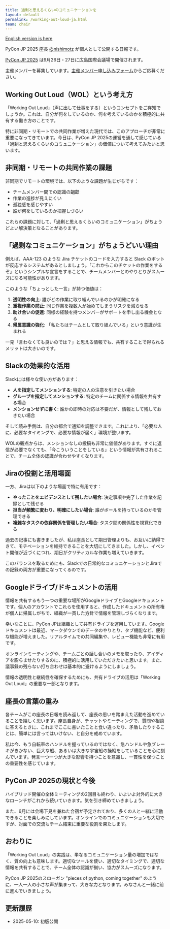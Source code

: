 ```yaml
---
title: 過剰と思えるくらいのコミュニケーションを
layout: default
permalink: /working-out-loud-ja.html
team: chair
---
```


[English version is here](/working-out-loud-en.html)

PyCon JP 2025 座長 [@nishimotz](https://d.nishimotz.com/aboutme) が個人として公開する日報です。

[PyCon JP 2025](https://2025.pycon.jp/) は9月26日・27日に広島国際会議場で開催されます。

主催メンバーを募集しています。[主催メンバー申し込みフォーム](https://forms.gle/7irqYKhZVj7AY7LfA)からご応募ください。

## Working Out Loud（WOL）という考え方

「Working Out Loud」（声に出して仕事をする）というコンセプトをご存知でしょうか。これは、自分が何をしているのか、何を考えているのかを積極的に共有する働き方のことです。

特に非同期・リモートでの共同作業が増えた現代では、このアプローチが非常に重要になってきています。今日は、PyCon JP 2025の運営を通して感じている「過剰と思えるくらいのコミュニケーション」の価値について考えてみたいと思います。

## 非同期・リモートの共同作業の課題

非同期でリモートの環境では、以下のような課題が生じがちです：

- チームメンバー間での認識の齟齬
- 作業の進捗が見えにくい
- 孤独感を感じやすい
- 誰が何をしているのか把握しづらい

これらの課題に対して、「過剰と思えるくらいのコミュニケーション」がちょうどよい解決策となることがあります。

## 「過剰なコミュニケーション」がちょうどいい理由

例えば、AAA-123 のような Jira チケットのコードを入力すると Slack のボットが反応するシステムがあるとしましょう。「これからこのチケットの作業をするぞ」というシンプルな宣言をすることで、チームメンバーとのやりとりがスムーズになる可能性があります。

このような「ちょっとした一言」が持つ価値は：

1. **透明性の向上**: 誰がどの作業に取り組んでいるのかが明確になる
2. **重複作業の防止**: 同じ作業を複数人が始めてしまうリスクを減らせる
3. **助け合いの促進**: 同様の経験を持つメンバーがサポートを申し出る機会となる
4. **帰属意識の強化**: 「私たちはチームとして取り組んでいる」という意識が生まれる

一見「言わなくても良いのでは？」と思える情報でも、共有することで得られるメリットは大きいのです。

## Slackの効果的な活用

Slackには様々な使い方があります：

- **人を指定してメンションする**: 特定の人の注意を引きたい場合
- **グループを指定してメンションする**: 特定のチームに関係する情報を共有する場合
- **メンションせずに書く**: 誰かの即時の対応は不要だが、情報として残しておきたい場合

そして読み手側は、自分の都合で通知を調整できます。これにより、「必要な人に、必要なタイミングで、必要な情報が届く」環境が整います。

WOLの観点からは、メンションなしの投稿も非常に価値があります。すぐに返信が必要でなくても、「今こういうことをしている」という情報が共有されることで、チーム全体の認識が合わせやすくなります。

## Jiraの役割と活用場面

一方、Jiraは以下のような場面で特に有用です：

- **やったことをエビデンスとして残したい場合**: 決定事項や完了した作業を記録として残せる
- **担当が頻繁に変わり、明確にしたい場合**: 誰がボールを持っているのかを管理できる
- **複雑なタスクの依存関係を管理したい場合**: タスク間の関係性を視覚化できる

過去の記事にも書きましたが、私は座長として期日管理よりも、お互いに納得できて、モチベーションを維持できることを大切にしてきました。しかし、イベント開催が近づくにつれ、期日がクリティカルな作業も増えていきます。

このバランスを取るためにも、Slackでの日常的なコミュニケーションとJiraでの記録の両方が重要になってくるのです。

## Googleドライブ/ドキュメントの活用

情報を共有するもう一つの重要な場所がGoogleドライブとGoogleドキュメントです。個人のアカウントでこれらを使用すると、作成したドキュメントの所有権が個人に帰属しがちで、組織が一貫した方針で情報を管理しづらくなります。

幸いなことに、PyCon JPは組織として共有ドライブを運用しています。Googleドキュメントは最近、マークダウンでのデータのやりとり、タブ機能など、便利な機能が増えました。リアルタイムでの共同編集や、レビュー機能も非常に有用です。

オンラインミーティングや、チームごとの話し合いのメモを取ったり、アイディアを膨らませたりするのに、積極的に活用していただきたいと思います。また、議事録の残らない打ち合わせは基本的に避けるようにしましょう。

情報の透明性と継続性を確保するためにも、共有ドライブの活用は「Working Out Loud」の重要な一部となります。

## 座長の言葉の重み

各チームがこの座長の日報を読み返して、座長の思いを踏まえた活動を進めていることを嬉しく思います。座長自身が、チャットやミーティングで、質問や相談に答えるときに、これまでここに書いたことと食い違ったり、矛盾したりすることは、簡単には言ってはいけない、と自分を戒めています。

私は今、もう自転車のハンドルを握っているのではなく、急ハンドルや急ブレーキがきかない、巨大な船、あるいは大きな宇宙船の操縦をしていることを心に刻んでいます。発言一つ一つが大きな影響を持つことを意識し、一貫性を保つことの重要性を感じています。

## PyCon JP 2025の現状と今後

ハイブリッド開催の全体ミーティングの2回目も終わり、いよいよ対外的に大きなローンチがこれから続いていきます。気を引き締めていきましょう。

また、6月には会場下見を兼ねた合宿が予定されており、多くの人と一緒に活動できることを楽しみにしています。オンラインでのコミュニケーションも大切ですが、対面での交流もチーム結束に重要な役割を果たします。

## おわりに

「Working Out Loud」の実践は、単なるコミュニケーション量の増加ではなく、質の向上も意味します。適切なツールを使い、適切なタイミングで、適切な情報を共有することで、チーム全体の認識が揃い、協力がスムーズになります。

PyCon JP 2025のスローガン "pieces of python, coming together" のように、一人一人の小さな声が集まって、大きな力となります。みなさんと一緒に前に進んでいきましょう。

## 更新履歴

- 2025-05-10: 初版公開
